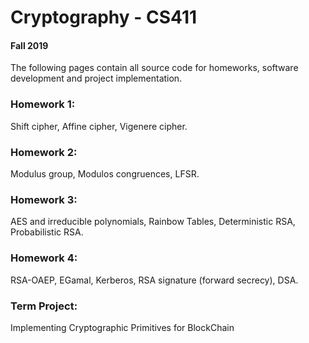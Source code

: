 # Cryptography - CS411
#### Fall 2019

The following pages contain all source code for homeworks, software development and project implementation.

### Homework 1:

Shift cipher, Affine cipher, Vigenere cipher.

### Homework 2:

Modulus group, Modulos congruences, LFSR.

### Homework 3:

AES and irreducible polynomials, Rainbow Tables, Deterministic RSA, Probabilistic RSA.

### Homework 4:

RSA-OAEP, EGamal, Kerberos, RSA signature (forward secrecy), DSA.

### Term Project:

Implementing Cryptographic Primitives for BlockChain


